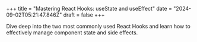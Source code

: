 +++
title = "Mastering React Hooks: useState and useEffect"
date = "2024-09-02T05:21:47.846Z"
draft = false
+++

  Dive deep into the two most commonly used React Hooks and learn how to effectively manage component state and side effects.
        